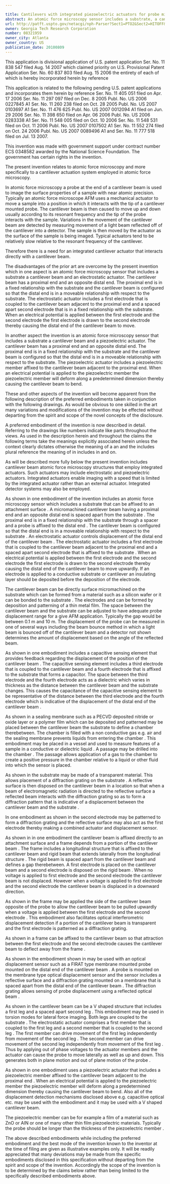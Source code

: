 ```yaml
---

title: Cantilevers with integrated piezoelectric actuators for probe microscopy
abstract: An atomic force microscopy sensor includes a substrate, a cantilever beam and an electrostatic actuator. The cantilever beam has a proximal end and an opposite distal end. The proximal end is in a fixed relationship with the substrate and the cantilever beam is configured so that the distal end is in a moveable relationship with respect to the substrate. The electrostatic actuator includes a first electrode that is coupled to the cantilever beam adjacent to the proximal end and a spaced apart second electrode that is in a fixed relationship with the substrate. When an electrical potential is applied between the first electrode and the second electrode, the first electrode is drawn to the second electrode, thereby causing the distal end of the cantilever beam to move.
url: http://patft.uspto.gov/netacgi/nph-Parser?Sect1=PTO2&Sect2=HITOFF&p=1&u=%2Fnetahtml%2FPTO%2Fsearch-adv.htm&r=1&f=G&l=50&d=PALL&S1=08321959&OS=08321959&RS=08321959
owner: Georgia Tech Research Corporation
number: 08321959
owner_city: Atlanta
owner_country: US
publication_date: 20100809
---
```

This application is divisional application of U.S. patent application Ser. No. 11 838 547 filed Aug. 14 2007 which claimed priority on U.S. Provisional Patent Application Ser. No. 60 837 803 filed Aug. 15 2006 the entirety of each of which is hereby incorporated herein by reference

This application is related to the following pending U.S. patent applications and incorporates them herein by reference Ser. No. 11 405 051 filed on Apr. 17 2006 Ser. No. 11 297 097 filed on Dec. 8 2005 Publ. No. US 2006 0227845 A1 Ser. No. 11 260 238 filed on Oct. 28 2005 Publ. No. US 2007 0103697 A1 Ser. No. 11 476 625 Publ. No. US 2007 0012094 A1 filed on Jun. 29 2006 Ser. No. 11 398 650 filed on Apr. 06 2006 Publ. No. US 2006 0283338 A1 Ser. No. 11 548 005 filed on Oct. 10 2006 Ser. No. 11 548 531 filed on Oct. 11 2006 Publ. No. US 2007 0107502 A1 Ser. No. 11 552 274 filed on Oct. 24 2006 Publ. No. US 2007 0089496 A1 and Ser. No. 11 777 518 filed on Jul. 13 2007.

This invention was made with government support under contract number ECS 0348582 awarded by the National Science Foundation. The government has certain rights in the invention.

The present invention relates to atomic force microscopy and more specifically to a cantilever actuation system employed in atomic force microscopy.

In atomic force microscopy a probe at the end of a cantilever beam is used to image the surface properties of a sample with near atomic precision. Typically an atomic force microscope AFM uses a mechanical actuator to move a sample into a position in which it interacts with the tip of a cantilever mounted probe. The cantilever beam is then caused to move up and down usually according to its resonant frequency and the tip of the probe interacts with the sample. Variations in the movement of the cantilever beam are detected by measuring movement of a light beam reflected off of the cantilever into a detector. The sample is then moved by the actuator as the surface of the sample is being imaged. Typical actuators tend to be relatively slow relative to the resonant frequency of the cantilever.

Therefore there is a need for an integrated cantilever actuator that interacts directly with a cantilever beam.

The disadvantages of the prior art are overcome by the present invention which in one aspect is an atomic force microscopy sensor that includes a substrate a cantilever beam and an electrostatic actuator. The cantilever beam has a proximal end and an opposite distal end. The proximal end is in a fixed relationship with the substrate and the cantilever beam is configured so that the distal end is in a moveable relationship with respect to the substrate. The electrostatic actuator includes a first electrode that is coupled to the cantilever beam adjacent to the proximal end and a spaced apart second electrode that is in a fixed relationship with the substrate. When an electrical potential is applied between the first electrode and the second electrode the first electrode is drawn to the second electrode thereby causing the distal end of the cantilever beam to move.

In another aspect the invention is an atomic force microscopy sensor that includes a substrate a cantilever beam and a piezoelectric actuator. The cantilever beam has a proximal end and an opposite distal end. The proximal end is in a fixed relationship with the substrate and the cantilever beam is configured so that the distal end is in a moveable relationship with respect to the substrate. The piezoelectric actuator includes a piezoelectric member affixed to the cantilever beam adjacent to the proximal end. When an electrical potential is applied to the piezoelectric member the piezoelectric member will deform along a predetermined dimension thereby causing the cantilever beam to bend.

These and other aspects of the invention will become apparent from the following description of the preferred embodiments taken in conjunction with the following drawings. As would be obvious to one skilled in the art many variations and modifications of the invention may be effected without departing from the spirit and scope of the novel concepts of the disclosure.

A preferred embodiment of the invention is now described in detail. Referring to the drawings like numbers indicate like parts throughout the views. As used in the description herein and throughout the claims the following terms take the meanings explicitly associated herein unless the context clearly dictates otherwise the meaning of a an and the includes plural reference the meaning of in includes in and on. 

As will be described more fully below the present invention includes cantilever beam atomic force microscopy structures that employ integrated actuators. Such actuators may include electrostatic and piezoelectric actuators. Integrated actuators enable imaging with a speed that is limited by the integrated actuator rather than an external actuator. Integrated detector systems may also be employed.

As shown in one embodiment of the invention includes an atomic force microscopy sensor which includes a substrate that can be affixed to an attachment surface . A micromachined cantilever beam having a proximal end and an opposite distal end is spaced apart from the substrate . The proximal end is in a fixed relationship with the substrate through a spacer and a probe is affixed to the distal end . The cantilever beam is configured so that the distal end is in a moveable relationship with respect to the substrate . An electrostatic actuator controls displacement of the distal end of the cantilever beam . The electrostatic actuator includes a first electrode that is coupled to the cantilever beam adjacent to the proximal end and a spaced apart second electrode that is affixed to the substrate . When an electrical potential is applied between the first electrode and the second electrode the first electrode is drawn to the second electrode thereby causing the distal end of the cantilever beam to move upwardly. If an electrode is applied to a conductive substrate or cantilever an insulating layer should be deposited before the deposition of the electrode.

The cantilever beam can be directly surface micromachined on the substrate which can be formed from a material such as a silicon wafer or it can be bonded to the substrate . The electrodes and can be formed by deposition and patterning of a thin metal film. The space between the cantilever beam and the substrate can be adjusted to have adequate probe displacement range for a give AFM application. Typically the gap would be between 0.1 m and 10 m. The displacement of the probe can be measured in one of several ways including the beam bounce method in which a light beam is bounced off of the cantilever beam and a detector not shown determines the amount of displacement based on the angle of the reflected beam.

As shown in one embodiment includes a capacitive sensing element that provides feedback regarding the displacement of the position of the cantilever beam . The capacitive sensing element includes a third electrode that is coupled to the cantilever beam and a fourth electrode that is affixed to the substrate that forms a capacitor. The space between the third electrode and the fourth electrode acts as a dielectric which varies in thickness as the distance between the cantilever beam and the substrate changes. This causes the capacitance of the capacitive sensing element to be representative of the distance between the third electrode and the fourth electrode which is indicative of the displacement of the distal end of the cantilever beam .

As shown in a sealing membrane such as a PECVD deposited nitride or oxide layer or a polymer film which can be deposited and patterned may be placed between the cantilever beam the substrate to define a chamber therebetween. The chamber is filled with a non conductive gas e.g. air and the sealing membrane prevents liquids from entering the chamber . This embodiment may be placed in a vessel and used to measure features of a sample in a conductive or dielectric liquid . A passage may be drilled into the chamber . The passage allows application of a gas to the chamber to create a positive pressure in the chamber relative to a liquid or other fluid into which the sensor is placed.

As shown in the substrate may be made of a transparent material. This allows placement of a diffraction grating on the substrate . A reflective surface is then disposed on the cantilever beam in a location so that when a beam of electromagnetic radiation is directed to the reflective surface a reflected beam interacts with the diffraction grating so as to form a diffraction pattern that is indicative of a displacement between the cantilever beam and the substrate .

In one embodiment as shown in the second electrode may be patterned to form a diffraction grating and the reflective surface may also act as the first electrode thereby making a combined actuator and displacement sensor.

As shown in in one embodiment the cantilever beam is affixed directly to an attachment surface and a frame depends from a portion of the cantilever beam . The frame includes a longitudinal structure that is affixed to the cantilever beam and rigid beam that extends laterally from the longitudinal structure . The rigid beam is spaced apart from the cantilever beam and defines a gap therebetween. A first electrode is placed on the cantilever beam and a second electrode is disposed on the rigid beam . When no voltage is applied to first electrode and the second electrode the cantilever beam is not displaced. However when a voltage is applied to first electrode and the second electrode the cantilever beam is displaced in a downward direction.

As shown in the frame may be applied the side of the cantilever beam opposite of the probe to allow the cantilever beam to be pulled upwardly when a voltage is applied between the first electrode and the second electrode . This embodiment also facilitates optical interferometric displacement detection if a portion of the cantilever beam is transparent and the first electrode is patterned as a diffraction grating.

As shown in a frame can be affixed to the cantilever beam so that attraction between the first electrode and the second electrode causes the cantilever beam to deflect away from the frame .

As shown in the embodiment shown in may be used with an optical displacement sensor such as a FIRAT type membrane mounted probe mounted on the distal end of the cantilever beam . A probe is mounted on the membrane type optical displacement sensor and the sensor includes a reflective surface and a diffraction grating mounted on a membrane that is spaced apart from the distal end of the cantilever beam . The diffraction grating allows sensing of probe displacement using a reflected optical beam .

As shown in the cantilever beam can be a V shaped structure that includes a first leg and a spaced apart second leg . This embodiment may be used in torsion modes for lateral force imaging. Both legs are coupled to the substrate . The electrostatic actuator comprises a first member that is coupled to the first leg and a second member that is coupled to the second leg . The first member can drive movement of the first leg independently from movement of the second leg . The second member can drive movement of the second leg independently from movement of the first leg . Thus by applying out of phase voltages to the actuator members and the actuator can cause the probe to move laterally as well as up and down. This generates both in plane motion and out of plane motion of the probe .

As shown in one embodiment uses a piezoelectric actuator that includes a piezoelectric member affixed to the cantilever beam adjacent to the proximal end . When an electrical potential is applied to the piezoelectric member the piezoelectric member will deform along a predetermined dimension thereby causing the cantilever beam to bend. Also all of the displacement detection mechanisms disclosed above e.g. capacitive optical etc. may be used with the embodiment and it may be used with a V shaped cantilever beam.

The piezoelectric member can be for example a film of a material such as ZnO or AIN or one of many other thin film piezoelectric materials. Typically the probe should be longer than the thickness of the piezoelectric member .

The above described embodiments while including the preferred embodiment and the best mode of the invention known to the inventor at the time of filing are given as illustrative examples only. It will be readily appreciated that many deviations may be made from the specific embodiments disclosed in this specification without departing from the spirit and scope of the invention. Accordingly the scope of the invention is to be determined by the claims below rather than being limited to the specifically described embodiments above.

